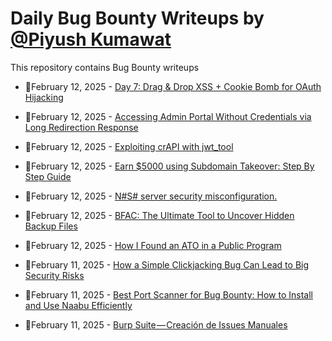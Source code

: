 # Daily Bug Bounty Writeups by [@Piyush Kumawat](https://twitter.com/piyush_supiy) 
This repository contains Bug Bounty writeups

<!-- BLOG-POST-LIST:START -->
 - 💯February 12, 2025 - [Day 7: Drag &amp; Drop XSS + Cookie Bomb for OAuth Hijacking](https://medium.com/@danielbelay/day-7-drag-drop-xss-cookie-bomb-for-oauth-hijacking-a9b828cd9c54?source=rss------bug_bounty-5) 

 - 💯February 12, 2025 - [Accessing Admin Portal Without Credentials via Long Redirection Response](https://systemweakness.com/accessing-admin-portal-without-credentials-via-long-redirection-response-da79d84bb93a?source=rss------bug_bounty-5) 

 - 💯February 12, 2025 - [Exploiting crAPI with jwt_tool](https://medium.com/@samhilliard/in-this-post-ill-show-you-how-to-use-jwt-tool-to-analyze-and-exploit-jwt-vulnerabilities-in-97c62a0e6ac5?source=rss------bug_bounty-5) 

 - 💯February 12, 2025 - [Earn $5000 using Subdomain Takeover: Step By Step Guide](https://cybersecuritywriteups.com/earn-5000-using-subdomain-takeover-step-by-step-guide-eec3e8e6336d?source=rss------bug_bounty-5) 

 - 💯February 12, 2025 - [N#S# server security misconfiguration.](https://medium.com/@hunter_sv/nasa-server-security-misconfiguration-4b7b9b7331b5?source=rss------bug_bounty-5) 

 - 💯February 12, 2025 - [BFAC: The Ultimate Tool to Uncover Hidden Backup Files](https://osintteam.blog/bfac-the-ultimate-tool-to-uncover-hidden-backup-files-4a0de1f9e8de?source=rss------bug_bounty-5) 

 - 💯February 12, 2025 - [How I Found an ATO in a Public Program](https://medium.com/@khaledahmed_56157/how-i-found-an-ato-in-a-public-program-5209be3140f4?source=rss------bug_bounty-5) 

 - 💯February 11, 2025 - [How a Simple Clickjacking Bug Can Lead to Big Security Risks](https://cyberw1ng.medium.com/how-a-simple-clickjacking-bug-can-lead-to-big-security-risks-a61882702370?source=rss------bug_bounty-5) 

 - 💯February 11, 2025 - [Best Port Scanner for Bug Bounty: How to Install and Use Naabu Efficiently](https://medium.com/@hacker_might/best-port-scanner-for-bug-bounty-how-to-install-and-use-naabu-efficiently-4bffdab35ed5?source=rss------bug_bounty-5) 

 - 💯February 11, 2025 - [Burp Suite — Creación de Issues Manuales](https://medium.com/@ArtsSEC/burp-suite-creaci%C3%B3n-de-issues-manuales-ac65c5767852?source=rss------bug_bounty-5) 
<!-- BLOG-POST-LIST:END -->
